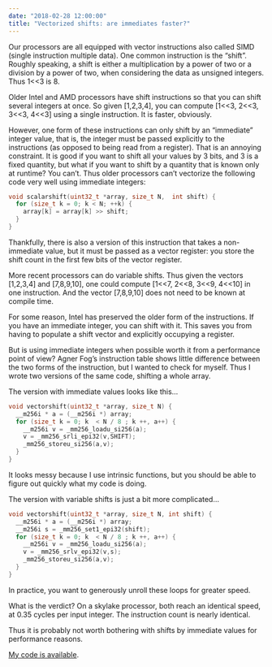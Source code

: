 ```yaml
---
date: "2018-02-28 12:00:00"
title: "Vectorized shifts: are immediates faster?"
---
```




Our processors are all equipped with vector instructions also called SIMD (single instruction multiple data). One common instruction is the &ldquo;shift&rdquo;. Roughly speaking, a shift is either a multiplication by a power of two or a division by a power of two, when considering the data as unsigned integers. Thus 1&lt;&lt;3 is 8.

Older Intel and AMD processors have shift instructions so that you can shift several integers at once. So given [1,2,3,4], you can compute [1&lt;&lt;3, 2&lt;&lt;3, 3&lt;&lt;3, 4&lt;&lt;3] using a single instruction. It is faster, obviously.

However, one form of these instructions can only shift by an &ldquo;immediate&rdquo; integer value, that is, the integer must be passed explicitly to the instructions (as opposed to being read from a register). That is an annoying constraint. It is good if you want to shift all your values by 3 bits, and 3 is a fixed quantity, but what if you want to shift by a quantity that is known only at runtime? You can&rsquo;t. Thus older processors can&rsquo;t vectorize the following code very well using immediate integers:
```C
void scalarshift(uint32_t *array, size_t N,  int shift) {
  for (size_t k = 0; k < N; ++k) {
    array[k] = array[k] >> shift;
  }
}
```


Thankfully, there is also a version of this instruction that takes a non-immediate value, but it must be passed as a vector register: you store the shift count in the first few bits of the vector register.

More recent processors can do variable shifts. Thus given the vectors [1,2,3,4] and [7,8,9,10], one could compute [1&lt;&lt;7, 2&lt;&lt;8, 3&lt;&lt;9, 4&lt;&lt;10] in one instruction. And the vector [7,8,9,10] does not need to be known at compile time. 

For some reason, Intel has preserved the older form of the instructions. If you have an immediate integer, you can shift with it. This saves you from having to populate a shift vector and explicitly occupying a register.

But is using immediate integers when possible worth it from a performance point of view? Agner Fog&rsquo;s instruction table shows little difference between the two forms of the instruction, but I wanted to check for myself. Thus I wrote two versions of the same code, shifting a whole array.

The version with immediate values looks like this&hellip;
```C
void vectorshift(uint32_t *array, size_t N) {
  __m256i * a = (__m256i *) array;
  for (size_t k = 0; k  < N / 8 ; k ++, a++) {
    __m256i v = _mm256_loadu_si256(a);
    v = _mm256_srli_epi32(v,SHIFT);
    _mm256_storeu_si256(a,v);
  }
}
```


It looks messy because I use intrinsic functions, but you should be able to figure out quickly what my code is doing.

The version with variable shifts is just a bit more complicated&hellip;
```C
void vectorshift(uint32_t *array, size_t N, int shift) {
  __m256i * a = (__m256i *) array;
  __m256i s = _mm256_set1_epi32(shift);
  for (size_t k = 0; k  < N / 8 ; k ++, a++) {
    __m256i v = _mm256_loadu_si256(a);
    v = _mm256_srlv_epi32(v,s);
    _mm256_storeu_si256(a,v);
  }
}
```


In practice, you want to generously unroll these loops for greater speed.

What is the verdict? On a skylake processor, both reach an identical speed, at 0.35 cycles per input integer. The instruction count is nearly identical.

Thus it is probably not worth bothering with shifts by immediate values for performance reasons.

[My code is available](https://github.com/lemire/Code-used-on-Daniel-Lemire-s-blog/tree/master/2018/02/28).

